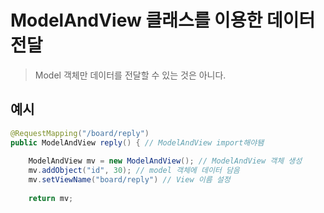 # ModelAndView 클래스를 이용한 데이터 전달
> Model 객체만 데이터를 전달할 수 있는 것은 아니다.

## 예시
~~~java
@RequestMapping("/board/reply")
public ModelAndView reply() { // ModelAndView import해야됌 
  
    ModelAndView mv = new ModelAndView(); // ModelAndView 객체 생성
    mv.addObject("id", 30); // model 객체에 데이터 담음
    mv.setViewName("board/reply") // View 이름 설정
    
    return mv;
~~~
